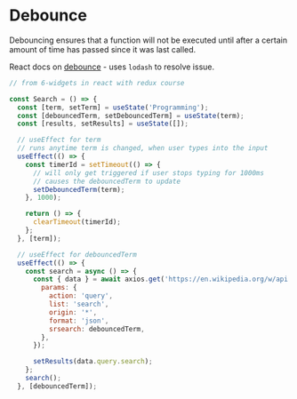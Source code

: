 # Debounce

Debouncing ensures that a function will not be executed until after a certain amount of time has passed since it was last called. 

React docs on [debounce](https://reactjs.org/docs/faq-functions.html#debounce) - uses `lodash` to resolve issue.

```js
// from 6-widgets in react with redux course 

const Search = () => {
  const [term, setTerm] = useState('Programming');
  const [debouncedTerm, setDebouncedTerm] = useState(term);
  const [results, setResults] = useState([]);

  // useEffect for term
  // runs anytime term is changed, when user types into the input
  useEffect(() => {
    const timerId = setTimeout(() => {
      // will only get triggered if user stops typing for 1000ms
      // causes the debouncedTerm to update
      setDebouncedTerm(term);
    }, 1000);

    return () => {
      clearTimeout(timerId);
    };
  }, [term]);

  // useEffect for debouncedTerm
  useEffect(() => {
    const search = async () => {
      const { data } = await axios.get('https://en.wikipedia.org/w/api.php', {
        params: {
          action: 'query',
          list: 'search',
          origin: '*',
          format: 'json',
          srsearch: debouncedTerm,
        },
      });

      setResults(data.query.search);
    };
    search();
  }, [debouncedTerm]);
```
